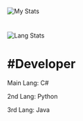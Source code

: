 
#
![My Stats](https://github-readme-stats.vercel.app/api?username=5XGhost143)
#
![Lang Stats](https://github-readme-stats.vercel.app/api/top-langs?username=5XGhost143&show_icons=true&theme=tokyonight&layout=compact)


#  #Developer

Main Lang: C#


2nd Lang: Python


3rd Lang: Java

#
                                             
